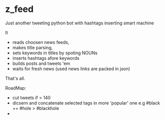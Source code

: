 # z_feed
Just another tweeting python bot with hashtags inserting smart machine

It 
* reads choosen news feeds, 
* makes title parsing,
* sets keywords in titles by spoting NOUNs
* inserts hashtags afore keywords
* builds posts and tweets 'em
* waits for fresh news (used news links are packed in json) 

That's all.

RoadMap:

* cut tweets if > 140
* dicsern and concatenate selected tags in more 'popular' one e.g #black += #hole > #blackhole 
* 
